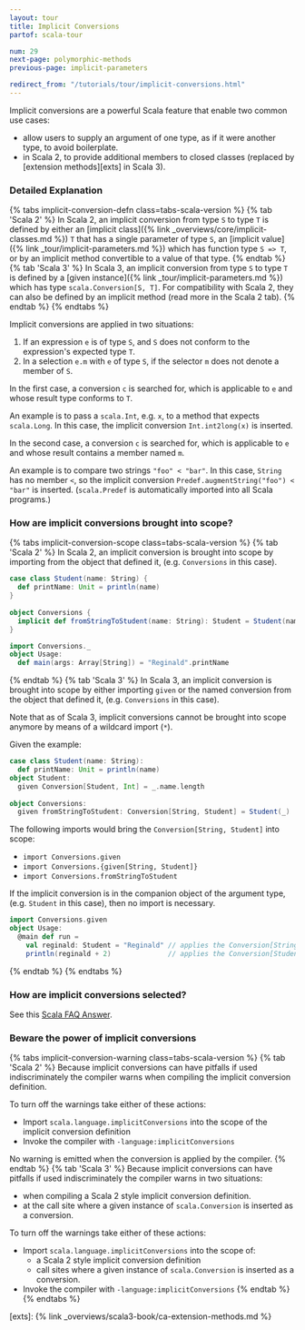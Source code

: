 ```yaml
---
layout: tour
title: Implicit Conversions
partof: scala-tour

num: 29
next-page: polymorphic-methods
previous-page: implicit-parameters

redirect_from: "/tutorials/tour/implicit-conversions.html"
---
```


Implicit conversions are a powerful Scala feature that enable two common use cases:
- allow users to supply an argument of one type, as if it were another type, to avoid boilerplate.
- in Scala 2, to provide additional members to closed classes (replaced by [extension methods][exts] in Scala 3).

### Detailed Explanation
{% tabs implicit-conversion-defn class=tabs-scala-version %}
{% tab 'Scala 2' %}
In Scala 2, an implicit conversion from type `S` to type `T` is defined by either an [implicit class]({% link _overviews/core/implicit-classes.md %}) `T` that has a single parameter of type `S`, an [implicit value]({% link _tour/implicit-parameters.md %}) which has function type `S => T`, or by an implicit method convertible to a value of that type.
{% endtab %}
{% tab 'Scala 3' %}
In Scala 3, an implicit conversion from type `S` to type `T` is defined by a [given instance]({% link _tour/implicit-parameters.md %}) which has type `scala.Conversion[S, T]`. For compatibility with Scala 2, they can also be defined by an implicit method (read more in the Scala 2 tab).
{% endtab %}
{% endtabs %}

Implicit conversions are applied in two situations:

1. If an expression `e` is of type `S`, and `S` does not conform to the expression's expected type `T`.
2. In a selection `e.m` with `e` of type `S`, if the selector `m` does not denote a member of `S`.

In the first case, a conversion `c` is searched for, which is applicable to `e` and whose result type conforms to `T`.

An example is to pass a `scala.Int`, e.g. `x`, to a method that expects `scala.Long`. In this case, the implicit conversion `Int.int2long(x)` is inserted.


In the second case, a conversion `c` is searched for, which is applicable to `e` and whose result contains a member named `m`.

An example is to compare two strings `"foo" < "bar"`. In this case, `String` has no member `<`, so the implicit conversion `Predef.augmentString("foo") < "bar"` is inserted. (`scala.Predef` is automatically imported into all Scala programs.)

### How are implicit conversions brought into scope? ###

{% tabs implicit-conversion-scope class=tabs-scala-version %}
{% tab 'Scala 2' %}
In Scala 2, an implicit conversion is brought into scope by importing from the object that defined it, (e.g. `Conversions` in this case).

```scala mdoc
case class Student(name: String) {
  def printName: Unit = println(name)
}
  
object Conversions {
  implicit def fromStringToStudent(name: String): Student = Student(name)
}

import Conversions._
object Usage:
  def main(args: Array[String]) = "Reginald".printName
```
{% endtab %}
{% tab 'Scala 3' %}
In Scala 3, an implicit conversion is brought into scope by either importing `given` or the named conversion from the object that defined it, (e.g. `Conversions` in this case). 

Note that as of Scala 3, implicit conversions cannot be brought into scope anymore by means of a wildcard import (`*`). 

Given the example:

```scala mdoc
case class Student(name: String):
  def printName: Unit = println(name)
object Student:
  given Conversion[Student, Int] = _.name.length
  
object Conversions:
  given fromStringToStudent: Conversion[String, Student] = Student(_)
```

The following imports would bring the `Conversion[String, Student]` into scope:
  - `import Conversions.given`
  - `import Conversions.{given[String, Student]}`
  - `import Conversions.fromStringToStudent`

If the implicit conversion is in the companion object of the argument type, (e.g. `Student` in this case), then no import is necessary.

```scala mdoc
import Conversions.given
object Usage:
  @main def run =
    val reginald: Student = "Reginald" // applies the Conversion[String, Student]
    println(reginald + 2)              // applies the Conversion[Student, Int]
```
{% endtab %}
{% endtabs %}

### How are implicit conversions selected?

See this [Scala FAQ Answer](https://docs.scala-lang.org/tutorials/FAQ/index.html#where-does-scala-look-for-implicits).

### Beware the power of implicit conversions

{% tabs implicit-conversion-warning class=tabs-scala-version %}
{% tab 'Scala 2' %}
Because implicit conversions can have pitfalls if used indiscriminately the compiler warns when compiling the implicit conversion definition.

To turn off the warnings take either of these actions:

* Import `scala.language.implicitConversions` into the scope of the implicit conversion definition
* Invoke the compiler with `-language:implicitConversions`

No warning is emitted when the conversion is applied by the compiler.
{% endtab %}
{% tab 'Scala 3' %}
Because implicit conversions can have pitfalls if used indiscriminately the compiler warns in two situations:
- when compiling a Scala 2 style implicit conversion definition.
- at the call site where a given instance of `scala.Conversion` is inserted as a conversion.

To turn off the warnings take either of these actions:

- Import `scala.language.implicitConversions` into the scope of:
  - a Scala 2 style implicit conversion definition
  - call sites where a given instance of `scala.Conversion` is inserted as a conversion.
- Invoke the compiler with `-language:implicitConversions`
{% endtab %}
{% endtabs %}

[exts]: {% link _overviews/scala3-book/ca-extension-methods.md %}
